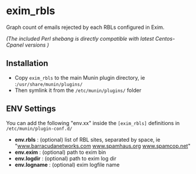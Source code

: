 # exim_rbls

Graph count of emails rejected by each RBLs configured in Exim.

*(The included Perl shebang is directly compatible with latest Centos-Cpanel versions )*

## Installation
- Copy ```exim_rbls``` to the main Munin plugin directory, ie :```/usr/share/munin/plugins/```
- Then symlink it from the ```/etc/munin/plugins/``` folder


## ENV Settings
You can add the following "env.xx" inside the ```[exim_rbls]``` definitions in ```/etc/munin/plugin-conf.d/```
- **env.rbls**    : (optional) list of RBL sites, separated by space, ie "www.barracudanetworks.com www.spamhaus.org www.spamcop.net"
- **env.exim**    : (optional) path to exim bin
- **env.logdir**  : (optional) path to exim log dir
- **env.logname** : (optional) exim logfile name

